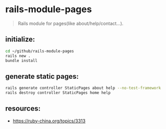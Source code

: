 # rails-module-pages
> Rails module for pages(like about/help/contact...).

## initialize:
```bash
cd ~/github/rails-module-pages
rails new .
bundle install
```

## generate static pages:
```bash
rails generate controller StaticPages about help --no-test-framework
rails destroy controller StaticPages home help
```
## resources:
+ https://ruby-china.org/topics/3313
